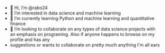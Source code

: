 - 👋 Hi, I’m @rabo24
- 👀 I’m interested in data science and machine learning
- 🌱 I’m currently learning Python and machine learning and quantitative finance
- 💞️ I’m looking to collaborate on any types of data science projects with an emphasis on programing. Also if anyone happens to browse on my profile and has any 
- suggestions or wants to collaborate on pretty much anything I'm all ears

<!---
rabo24/rabo24 is a ✨ special ✨ repository because its `README.md` (this file) appears on your GitHub profile.
You can click the Preview link to take a look at your changes.
--->

